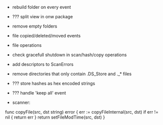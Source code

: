 * rebuild folder on every event
* ??? split view in onw package
* remove empty folders
* file copied/deleted/moved events
* file operations
* check gracefull shutdown in scan/hash/copy operations
* add descriptors to ScanErrors
* remove directories that only contain .DS_Store and ._* files
* ??? store hashes as hex encoded strings
* ??? handle 'keep all' event 

* scanner:

func copyFile(src, dst string) error {
	err := copyFileInternal(src, dst)
	if err != nil {
		return err
	}
	return setFileModTime(src, dst)
}

